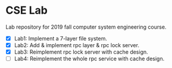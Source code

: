 # CSE Lab

Lab repository for 2019 fall computer system engineering course.

- [x] Lab1: Implement a 7-layer file system.
- [x] Lab2: Add & implement rpc layer & rpc lock server.
- [x] Lab3: Reimplement rpc lock server with cache design.
- [ ] Lab4: Reimplement the whole rpc service with cache design.
